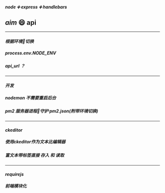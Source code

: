 ##### node :heavy_plus_sign: express :heavy_plus_sign: handlebars
## *aim* :smile: api

---
#### _根据环境切换_
##### process.env.NODE_ENV
##### api_url ？

---
#### _开发_
##### nodemon 不需要重启后台
##### pm2 服务器进程守护 pm2.json(附带环境切换)

---
#### _ckeditor_
##### 使用ckeditor作为文本比编辑器
##### 富文本带标签直接 _存入_ 和 _读取_

---
#### _requirejs_
##### 前端模块化